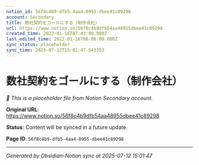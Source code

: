 ```yaml
---
notion_id: 56f8c4b9-dfb5-4aa4-8955-dbee41c89298
account: Secondary
title: 数社契約をゴールにする（制作会社）
url: https://www.notion.so/56f8c4b9dfb54aa48955dbee41c89298
created_time: 2022-01-16T07:43:00.000Z
last_edited_time: 2022-01-16T08:08:00.000Z
sync_status: placeholder
sync_time: 2025-07-12T15:01:47.543353
---
```


# 数社契約をゴールにする（制作会社）

*🔄 This is a placeholder file from Notion Secondary account.*

**Original URL**: https://www.notion.so/56f8c4b9dfb54aa48955dbee41c89298

**Status**: Content will be synced in a future update.

**Page ID**: `56f8c4b9-dfb5-4aa4-8955-dbee41c89298`

---

*Generated by Obsidian-Notion sync at 2025-07-12 15:01:47*

